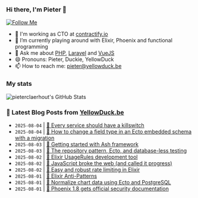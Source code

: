 ### Hi there, I'm Pieter 👋  
[![Follow Me](https://img.shields.io/github/followers/pieterclaerhout?label=Follow&style=social)](https://github.com/pieterclaerhout)

- 🏢 I'm working as CTO at [contractify.io](https://contractify.io)
- 🌱 I’m currently playing around with Elixir, Phoenix and functional programming
- 💬 Ask me about [PHP](https://php.net), [Laravel](http://laravel.com) and [VueJS](https://vuejs.org)
- 😄 Pronouns: Pieter, Duckie, YellowDuck
- 📫 How to reach me: pieter@yellowduck.be

### My stats

![pieterclaerhout's GitHub Stats](https://github-readme-stats.vercel.app/api?username=pieterclaerhout&show_icons=true&count_private=true&line_height=40)

### 📩 Latest Blog Posts from [YellowDuck.be](https://www.yellowduck.be/)
<!-- BLOG-POST-LIST:START -->
- `2025-08-04` | [🔗 Every service should have a killswitch](https://www.yellowduck.be/posts/every-service-should-have-a-killswitch)  
- `2025-08-04` | [🔗 How to change a field type in an Ecto embedded schema with a migration](https://www.yellowduck.be/posts/how-to-change-a-field-type-in-an-ecto-embedded-schema-with-a-migration)  
- `2025-08-03` | [🔗 Getting started with Ash framework](https://www.yellowduck.be/posts/getting-started-with-ash-framework)  
- `2025-08-03` | [🔗 The repository pattern, Ecto, and database-less testing](https://www.yellowduck.be/posts/the-repository-pattern-ecto-and-database-less-testing)  
- `2025-08-02` | [🐥 Elixir UsageRules development tool](https://www.yellowduck.be/posts/elixir-usagerules-development-tool)  
- `2025-08-02` | [🔗 JavaScript broke the web &lpar;and called it progress&rpar;](https://www.yellowduck.be/posts/javascript-broke-the-web-and-called-it-progress)  
- `2025-08-02` | [🔗 Easy and robust rate limiting in Elixir](https://www.yellowduck.be/posts/easy-and-robust-rate-limiting-in-elixir)  
- `2025-08-01` | [🐥 Elixir Anti-Patterns](https://www.yellowduck.be/posts/elixir-anti-patterns)  
- `2025-08-01` | [🔗 Normalize chart data using Ecto and PostgreSQL](https://www.yellowduck.be/posts/normalize-chart-data-using-ecto-and-postgresql)  
- `2025-08-01` | [🔗 Phoenix 1.8 gets official security documentation](https://www.yellowduck.be/posts/phoenix-1-8-gets-official-security-documentation)  

<!-- BLOG-POST-LIST:END -->
